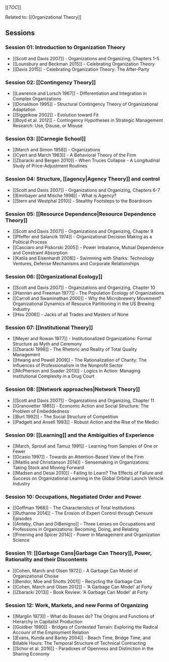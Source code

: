 [[_TOC_]]

Related to: [[Organizational Theory]] 

## Sessions

### Session 01: Introduction to Organization Theory
* [[Scott and Davis 2007]] - Organizations and Organizing, Chapters 1-5
* [[Lounsbury and Beckman 2015]] - Celebrating Organization Theory
* [[Davis 2015]] - Celebrating Organization Theory: The After-Party

### Session 02: [[Contingency Theory]]
* [[Lawrence and Lorsch 1967]] - Differentiation and Integration in Complex Organizations
* [[Donaldson 1995]] - Structural Contingency Theory of Organizational Adaptation
* [[Siggelkow 2002]] - Evolution toward Fit
* [[Boyd et al. 2012]] - Contingency Hypotheses in Strategic Management Research: Use, Disuse, or Misuse

### Session 03: [[Carnegie School]]
* [[March and Simon 1958]] - Organizations
* [[Cyert and March 1963]] - A Behavioral Theory of the Firm
* [[Zbaracki and Bergen 2010]] - When Truces Collapse - A Longitudinal Study of Price-Adjustment Routines

### Session 04: Structure, [[agency|Agency Theory]] and control
* [[Scott and Davis 2007]] - Organizations and Organizing, Chapters 6-7
* [[Emirbayer and Mische 1998]] - What is Agency?
* [[Stern and Westphal 2010]] - Stealthy Footsteps to the Boardroom

### Session 05: [[Resource Dependence|Resource Dependence Theory]]
* [[Scott and Davis 2007]] - Organizations and Organizing, Chapter 9
* [[Pfeffer and Salancik 1974]] - Organizational Decision Making as a Political Process
* [[Casciaro and Piskorski 2005]] - Power Imbalance, Mutual Dependence and Constraint Absorption
* [[Katila and Eisenhardt 2008]] - Swimming with Sharks: Technology Ventures, Defense Mechanisms and Corporate Relationships

### Session 06: [[Organizational Ecology]]
* [[Scott and Davis 2007]] - Organizations and Organizing, Chapter 10
* [[Hannan and Freeman 1977]] - The Population Ecology of Organizations
* [[Carroll and Swaminathan 2000]] - Why the Microbrewery Movement? Organizational Dynamics of Resource Partitioning in the US Brewing Industry
* [[Hsu 2006]] - Jacks of all Trades and Masters of None

### Session 07: [[Institutional Theory]]
* [[Meyer and Rowan 1977]] - Institutionalized Organizations: Formal Structure as Myth and Ceremony
* [[Zbaracki 1998]] - The Rhetoric and Reality of Total Quality Management
* [[Hwang and Powell 2009]] - The Rationalization of Charity: The Influences of Professionalism in the Nonprofit Sector
* [[McPherson and Suader 2013]] - Logics in Action: Managing Institutional Complexity in a Drug Court

### Session 08: [[Network approaches|Network Theory]]
* [[Scott and Davis 2007]] - Organizations and Organizing, Chapter 11
* [[Granovetter 1985]] - Economic Action and Social Structure: The Problem of Embeddedness
* [[Burt 1992]] - The Social Structure of Competition
* [[Padgett and Ansell 1993]] - Robust Action and the Rise of the Medici

### Session 09: [[Learning]] and the Ambiguities of Experience
* [[March, Sproull and Tamuz 1991]] - Learning from Samples of One or Fewer
* [[Ocasio 1997]] - Towards an Attention-Based View of the Firm
* [[Maitlis and Christianson 2014]] - Sensemaking in Organizations: Taking Stock and Moving Forward
* [[Madsen and Desai 2010]] - Failing to Learn? The Effects of Failure and Success on Organizational Learning in the Global Orbital Launch Vehicle Industry

### Session 10: Occupations, Negatiated Order and Power
* [[Goffman 1968]] - The Characteristics of Total Institutions
* [[Ruthanne 2014]] - The Erosion of Expert Control through Censure Episodes
* [[Anteby, Chan and DiBenigno]] - Three Lenses on Occupations and Professions in Organizations: Becoming, Doing, and Relating
* [[Fmening and Spicer 2014]] - Power in Management and Organization Science

### Session 11: [[Garbage Cans|Garbage Can Theory]], Power, Rationality and their Discontents
* [[Cohen, March and Olsen 1972]] - A Garbage Can Model of Organizational Choise
* [[Bendor, Moe and Shotts 2001]] - Recycling the Garbage Can
* [[Cohen, March and Olsen 2012]] - 'A Garbage Can Model' at Forty
* [[Zbaracki 2013]] - Book Review: 'A Garbage Can Model' at Forty

### Session 12: Work, Markets, and new Forms of Organizing
* [[Marglin 1973]] - What do Bosses do? The Origins and Functions of Hierarchy in Capitalist Production
* [[Goldber 1980]] - Bridges of Contested Terrain: Exploring the Radical Accounr of the Employment Relation
* [[Evans, Kunda and Barley 2004]] - Beach Time, Bridge Time, and Billable Hours: The Temporal Structure of Technical Contracting
* [[Schor et al. 2016]] - Paradoxes of Openness and Distinction in the Sharing Economy